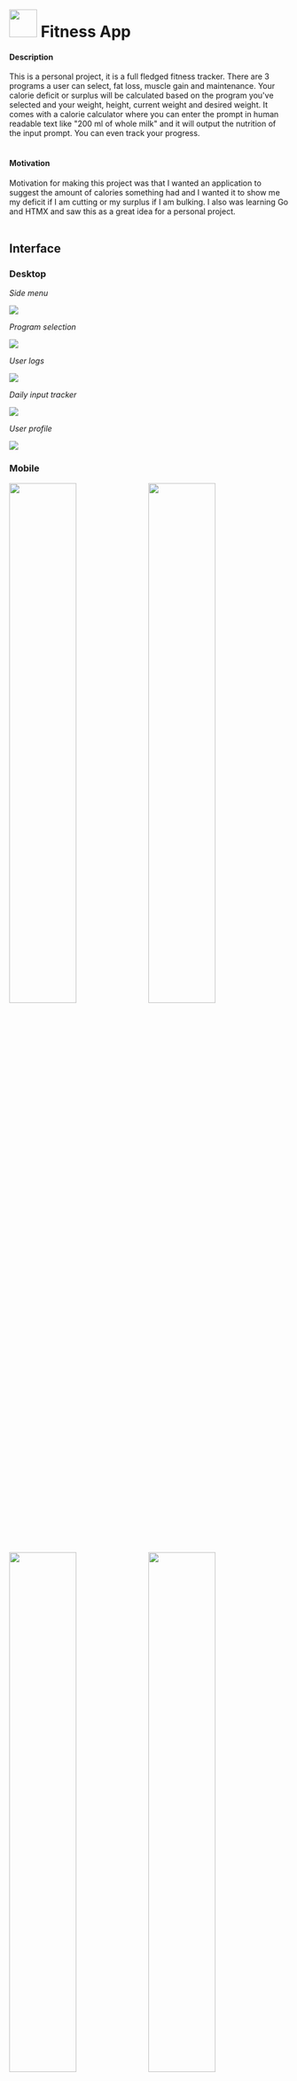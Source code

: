 # <img src="https://img.icons8.com/?size=512&id=X3XGYoBQVt1Q&format=png" width="50" height="50"/> Fitness App

#### Description
This is a personal project, it is a full fledged fitness tracker. There are 3 programs a user can select, fat loss, muscle gain and maintenance. Your calorie
deficit or surplus will be calculated based on the program you've selected and your weight, height, current weight and desired weight. It comes with a 
calorie calculator where you can enter the prompt in human readable text like "200 ml of whole milk" and it will output the nutrition of the input prompt.
You can even track your progress.
<br>
<br>

#### Motivation
Motivation for making this project was that I wanted an application to suggest the amount of calories something had and I wanted it to show me my deficit
if I am cutting or my surplus if I am bulking. I also was learning Go and HTMX and saw this as a great idea for a personal project.
<br>
<br>

## Interface
### Desktop
*Side menu*

<img src="./screenshots/Screenshot from 2024-06-03 17-00-23.png" /> 

*Program selection*

<img src="./screenshots/Screenshot from 2024-06-03 16-56-39.png" /> 

*User logs*

<img src="./screenshots/Screenshot from 2024-06-03 17-00-07.png" /> 

*Daily input tracker*

<img src="./screenshots/Screenshot from 2024-06-03 16-58-50.png" /> 

*User profile*

<img src="./screenshots/Screenshot from 2024-06-03 16-59-09.png" /> 

### Mobile

<p float="left">
    <img src="./screenshots/Screenshot from 2024-06-06 12-52-14.png" width="49%"/> 
    <img src="./screenshots/Screenshot from 2024-06-06 12-50-27.png" width="49%"/>
</p>

<p float="left">
    <img src="./screenshots/Screenshot from 2024-06-11 15-31-33.png" width="49%"/> 
    <img src="./screenshots/Screenshot from 2024-06-11 15-30-07.png" width="49%"/>
</p>

## Run
#### Setting up environment
###### Installing Go
```bash
rm -rf /usr/local/go && tar -C /usr/local -xzf go1.22.5.linux-amd64.tar.gzmake build
export PATH=$PATH:/usr/local/go/bin
go version
```
###### Installing Docker && postgres
```bash
sudo apt update
sudo apt install curl
curl -fsSL https://get.docker.com/ | sh
docker pull postgres
docker run -d --name <name> -p 5432:5432 -e POSTGRES_PASSWORD=<password> postgres
docker exec -it <name> bash
psql -h localhost -U postgres
CREATE DATABASE fitness;
```
###### Create a .env file with these parameters
```env
DB_TYPE=postgres
DB_URL=postgres://postgres:<your-password>@172.17.0.2:5432/fitness?sslmode=disable
BASE_URL=http://localhost:5000
JWT_SECRET=<your-secret>
API_APP_KEY=<your-api-key>
API_ACCESS_POINT=<your-access-point>
API_APP_ID=<your-api-id>
```
###### For api use [edamam](https://developer.edamam.com/edamam-nutrition-api-demo)
#### Execution
```bash
docker start <name-of-postgres-continer>
make intall
make migrageUp
make queries
make build
make run
```

## Tech Stack
+ **Frontend**\
    ![Templ](https://img.shields.io/badge/Templ-%252300ADD8?style=for-the-badge&logo=go&logoColor=yellow&logoSize=auto&color=black)
    ![Htmx](https://img.shields.io/badge/htmx-36C?logo=htmx&logoColor=fff&style=for-the-badge&logoSize=auto)
    ![JavaScript](https://img.shields.io/badge/JavaScript-F7DF1E?logo=javascript&logoColor=000&style=for-the-badge&logoSize=auto)
    ![TailwindCSS](https://img.shields.io/badge/tailwindcss-%2338B2AC.svg?style=for-the-badge&logo=tailwind-css&logoSize=auto&logoColor=white)
    ![DaisyUI](https://img.shields.io/badge/daisyui-5A0EF8?style=for-the-badge&logo=daisyui&logoSize=auto&logoColor=white)
+ **Backend**\
    ![Go](https://img.shields.io/badge/Golang-%252300ADD8?style=for-the-badge&logo=go&logoColor=white&logoSize=auto&color=blue)
+ **Database**\
    ![Postgres](https://img.shields.io/badge/postgres-%23316192.svg?style=for-the-badge&logo=postgresql&logoColor=white&logoSize=auto)
+ **Libraries**\
    ![Chi](https://img.shields.io/badge/Chi-%252300ADD8?style=for-the-badge&logo=go&logoColor=green&logoSize=auto&color=white)
    ![JWT](https://img.shields.io/badge/JWT-black?style=for-the-badge&logo=JSON%20web%20tokens&logoSize=auto)
+ **Tools**\
    ![Goose](https://img.shields.io/badge/Goose-%252300ADD8?style=for-the-badge&logo=go&logoColor=orange&logoSize=auto&color=white)
    ![Sqlc](https://img.shields.io/badge/Sqlc-%23316192.svg?style=for-the-badge&logo=postgresql&logoSize=auto&logoColor=yellow&color=black)
    ![Psql](https://img.shields.io/badge/psql-%23316192.svg?style=for-the-badge&logo=postgresql&logoSize=auto&logoColor=violet&color=black)
    ![Docker](https://img.shields.io/badge/docker-%230db7ed.svg?style=for-the-badge&logo=docker&logoSize=auto&logoColor=white)
